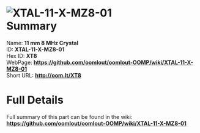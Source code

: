 
![XTAL-11-X-MZ8-01](https://github.com/oomlout/oomlout-OOMP/blob/master/parts/XTAL-11-X-MZ8-01/XTAL-11-X-MZ8-01_420.jpg)   
Summary
=================
  
Name: __11 mm 8 MHz Crystal__    
ID: __XTAL-11-X-MZ8-01__   
Hex ID: __XT8__   
WebPage: __https://github.com/oomlout/oomlout-OOMP/wiki/XTAL-11-X-MZ8-01__   
Short URL: __http://oom.lt/XT8__   

Full Details
==========================
Full summary of this part can be found in the wiki:   
__https://github.com/oomlout/oomlout-OOMP/wiki/XTAL-11-X-MZ8-01__    

